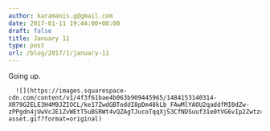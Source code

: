 ```yaml
---
author: karamanis.g@gmail.com
date: 2017-01-11 19:44:00+00:00
draft: false
title: January 11
type: post
url: /blog/2017/1/january-11
---
```


Going up.


  
      ![](https://images.squarespace-cdn.com/content/v1/4f3f61bae4b063b909445965/1484153140314-XR79G2ELE3H4M9JZIOCL/ke17ZwdGBToddI8pDm48kLb_FAwMlYAOU2qaddfMI0dZw-zPPgdn4jUwVcJE1ZvWEtT5uBSRWt4vQZAgTJucoTqqXjS3CfNDSuuf31e0tVG6vIp2Zwtz4Nc4LUfCeE54Sd0PH79Zf8yu80iYY76T4GQ6l2WM7tn7mqHTODzkmeM/image-asset.gif?format=original)

